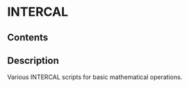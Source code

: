 # INTERCAL

## Contents

## Description
Various INTERCAL scripts for basic mathematical operations.
